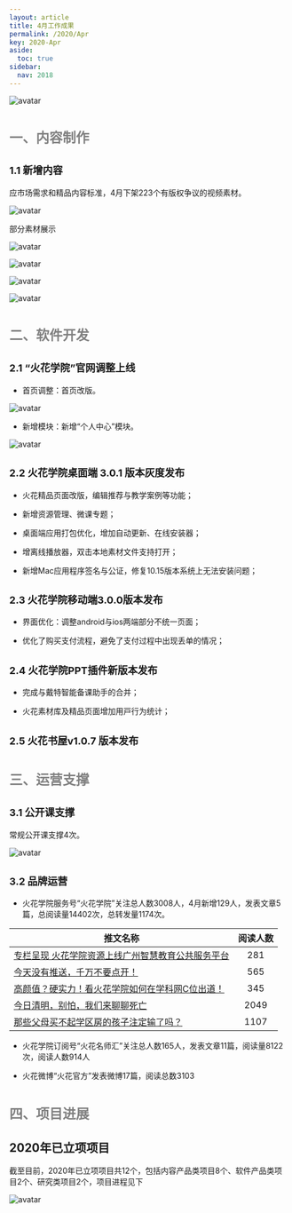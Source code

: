 ```yaml
---
layout: article
title: 4月工作成果
permalink: /2020/Apr
key: 2020-Apr
aside:
  toc: true
sidebar:
  nav: 2018
---
```



<bro/><bro/>

![avatar](images/20200301111.png)

# <font size="5" color="gray">一、内容制作</font>

## <font size="4" >1.1 新增内容</font>

应市场需求和精品内容标准，4月下架223个有版权争议的视频素材。

![avatar](images/20200401.png)

部分素材展示

![avatar](images/20200402.png)

![avatar](images/20200403.png)

![avatar](images/20200404.png)

![avatar](images/20200405.png)

# <font size="5" color="gray">二、软件开发</font>

## <font size="4" >2.1 “火花学院”官网调整上线</font>

- 首页调整：⾸⻚改版。

![avatar](images/20200406.png)

- 新增模块：新增“个⼈中⼼”模块。

![avatar](images/20200407.png)

## <font size="4" >2.2 火花学院桌面端 3.0.1 版本灰度发布</font>

- ⽕花精品⻚⾯改版，编辑推荐与教学案例等功能；

- 新增资源管理、微课专题；

- 桌⾯端应⽤打包优化，增加⾃动更新、在线安装器；

- 增离线播放器，双击本地素材⽂件⽀持打开；

- 新增Mac应⽤程序签名与公证，修复10.15版本系统上⽆法安装问题；

## <font size="4" >2.3 火花学院移动端3.0.0版本发布</font>

- 界⾯优化：调整android与ios两端部分不统⼀⻚⾯；

- 优化了购买⽀付流程，避免了⽀付过程中出现丢单的情况；

## <font size="4" >2.4 火花学院PPT插件新版本发布</font>

- 完成与戴特智能备课助⼿的合并；

- ⽕花素材库及精品⻚⾯增加⽤⼾⾏为统计；

## <font size="4" >2.5 火花书屋v1.0.7 版本发布</font>

# <font size="5" color="gray">三、运营支撑</font>

## <font size="4" >3.1 公开课支撑</font>

常规公开课支撑4次。

![avatar](images/202004008.png)

## <font size="4" >3.2 品牌运营</font>

- 火花学院服务号“火花学院”关注总人数3008人，4月新增129人，发表文章5篇，总阅读量14402次，总转发量1174次。

| 推文名称 |  阅读人数  | 
|-------------|:------:|
[专栏呈现 火花学院资源上线广州智慧教育公共服务平台](https://mp.weixin.qq.com/s/4fLofpuI_cQiNm9Xiu-i_A)|	281|
[今天没有推送，千万不要点开！](https://mp.weixin.qq.com/s/-SQoOheZb5vKNKthAzd68g)|	565|
[高颜值？硬实力！看火花学院如何在学科网C位出道！](https://mp.weixin.qq.com/s/gkr2eSMAioE38leC9ej-yg)|	345|
[今日清明，别怕，我们来聊聊死亡](https://mp.weixin.qq.com/s/dstIToTtrFKgrKLRAe3STw)|	2049|
[那些父母买不起学区房的孩子注定输了吗？](https://mp.weixin.qq.com/s/8s22HN3PexTE0oMy323Vfg)|	1107|

- 火花学院订阅号“火花名师汇”关注总人数165人，发表文章11篇，阅读量8122次，阅读人数914人

- 火花微博“火花官方”发表微博17篇，阅读总数3103

# <font size="5" color="gray">四、项目进展</font>

## 2020年已立项项目

截至目前，2020年已立项项目共12个，包括内容产品类项目8个、软件产品类项目2个、研究类项目2个，项目进程见下
 
![avatar](images/202003150101.png)





